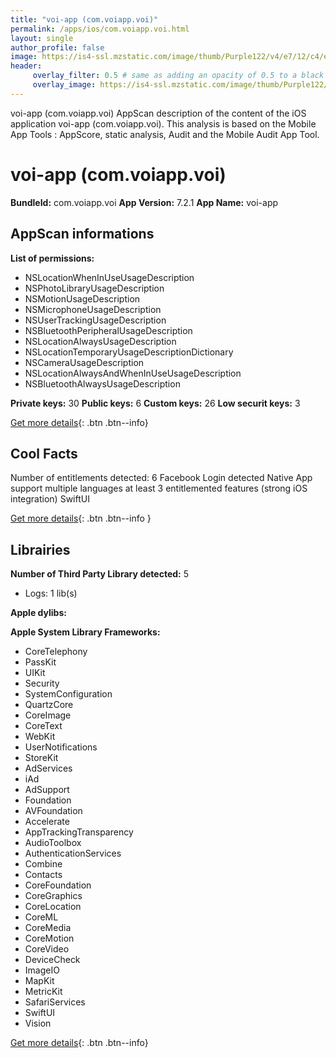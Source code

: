```yaml
---
title: "voi-app (com.voiapp.voi)"
permalink: /apps/ios/com.voiapp.voi.html
layout: single
author_profile: false
image: https://is4-ssl.mzstatic.com/image/thumb/Purple122/v4/e7/12/c4/e712c482-409a-e775-3702-4a18b5d7582b/AppIcon-1x_U007emarketing-0-7-0-85-220.png/512x512bb.jpg
header: 
     overlay_filter: 0.5 # same as adding an opacity of 0.5 to a black background
     overlay_image: https://is4-ssl.mzstatic.com/image/thumb/Purple122/v4/e7/12/c4/e712c482-409a-e775-3702-4a18b5d7582b/AppIcon-1x_U007emarketing-0-7-0-85-220.png/512x512bb.jpg
---
```

voi-app (com.voiapp.voi) AppScan description of the content of the iOS application voi-app (com.voiapp.voi). This analysis is based on the Mobile App Tools : AppScore, static analysis, Audit and the Mobile Audit App Tool.

# voi-app (com.voiapp.voi)

**BundleId:** com.voiapp.voi
**App Version:** 7.2.1
**App Name:** voi-app


## AppScan informations 

**List of permissions:** 
- NSLocationWhenInUseUsageDescription
- NSPhotoLibraryUsageDescription
- NSMotionUsageDescription
- NSMicrophoneUsageDescription
- NSUserTrackingUsageDescription
- NSBluetoothPeripheralUsageDescription
- NSLocationAlwaysUsageDescription
- NSLocationTemporaryUsageDescriptionDictionary
- NSCameraUsageDescription
- NSLocationAlwaysAndWhenInUseUsageDescription
- NSBluetoothAlwaysUsageDescription
  
  
**Private keys:** 30
**Public keys:** 6
**Custom keys:** 26
**Low securit keys:** 3
  
[Get more details](/pricing.html){: .btn .btn--info}

## Cool Facts

Number of entitlements detected: 6
Facebook Login detected
Native App
support multiple languages
at least 3 entitlemented features (strong iOS integration)
SwiftUI
  
[Get more details](/pricing.html){: .btn .btn--info }

## Librairies 
**Number of Third Party Library detected:** 5
- Logs: 1 lib(s)


**Apple dylibs:**


**Apple System Library Frameworks:**
- CoreTelephony
- PassKit
- UIKit
- Security
- SystemConfiguration
- QuartzCore
- CoreImage
- CoreText
- WebKit
- UserNotifications
- StoreKit
- AdServices
- iAd
- AdSupport
- Foundation
- AVFoundation
- Accelerate
- AppTrackingTransparency
- AudioToolbox
- AuthenticationServices
- Combine
- Contacts
- CoreFoundation
- CoreGraphics
- CoreLocation
- CoreML
- CoreMedia
- CoreMotion
- CoreVideo
- DeviceCheck
- ImageIO
- MapKit
- MetricKit
- SafariServices
- SwiftUI
- Vision


  
[Get more details](/pricing.html){: .btn .btn--info}

